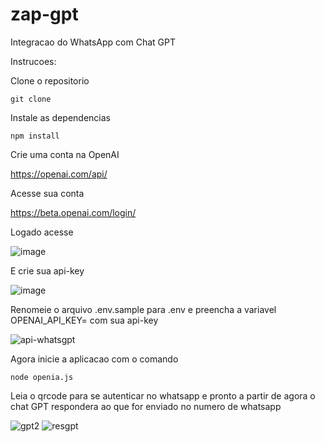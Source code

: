# zap-gpt
Integracao do WhatsApp com Chat GPT

Instrucoes:

Clone o repositorio

```git clone ```

Instale as dependencias

```npm install```

Crie uma conta na OpenAI

https://openai.com/api/

Acesse sua conta

https://beta.openai.com/login/

Logado acesse 

![image](https://user-images.githubusercontent.com/30879448/214906229-9a8cdae8-75f6-474a-bb3f-60066d612246.png)

E crie sua api-key

![image](https://user-images.githubusercontent.com/30879448/214906419-90712ac5-bdcc-4d87-9ecf-ad01f694099a.png)

Renomeie o arquivo .env.sample para .env e preencha a variavel OPENAI_API_KEY= com sua api-key 

![api-whatsgpt](https://user-images.githubusercontent.com/30879448/214906688-4e7b464b-43e4-4a71-9245-36b68132f266.png)

Agora inicie a aplicacao com o comando

```node openia.js```

Leia o qrcode para se autenticar no whatsapp e pronto a partir de agora o chat GPT respondera ao que for enviado no numero de whatsapp 


![gpt2](https://user-images.githubusercontent.com/30879448/214908991-3857b9d3-354b-49d2-9a4f-7d40dea6034d.jpeg)
![resgpt](https://user-images.githubusercontent.com/30879448/214909256-0ffd8575-7d17-4985-8ec2-a254dc2bb153.png)



